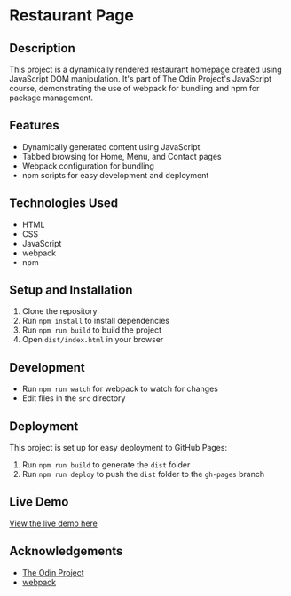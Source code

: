 # Restaurant Page

## Description
This project is a dynamically rendered restaurant homepage created using JavaScript DOM manipulation. It's part of The Odin Project's JavaScript course, demonstrating the use of webpack for bundling and npm for package management.

## Features
- Dynamically generated content using JavaScript
- Tabbed browsing for Home, Menu, and Contact pages
- Webpack configuration for bundling
- npm scripts for easy development and deployment

## Technologies Used
- HTML
- CSS
- JavaScript
- webpack
- npm

## Setup and Installation
1. Clone the repository
2. Run `npm install` to install dependencies
3. Run `npm run build` to build the project
4. Open `dist/index.html` in your browser

## Development
- Run `npm run watch` for webpack to watch for changes
- Edit files in the `src` directory

## Deployment
This project is set up for easy deployment to GitHub Pages:

1. Run `npm run build` to generate the `dist` folder
2. Run `npm run deploy` to push the `dist` folder to the `gh-pages` branch

## Live Demo
[View the live demo here](https://abdelghani-moussaid.github.io/restaurant-page/)

## Acknowledgements
- [The Odin Project](https://www.theodinproject.com/)
- [webpack](https://webpack.js.org/)